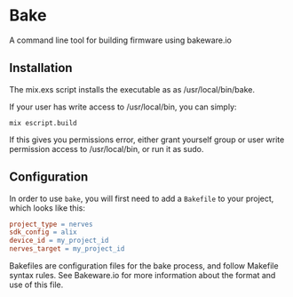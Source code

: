 Bake
====

A command line tool for building firmware using bakeware.io

## Installation

The mix.exs script installs the executable as as /usr/local/bin/bake.

If your user has write access to /usr/local/bin, you can simply:

    mix escript.build

If this gives you permissions error, either grant yourself group or user write permission access to /usr/local/bin, or run it as sudo.

## Configuration

In order to use `bake`, you will first need to add a `Bakefile` to your project, which looks like this:

```Makefile
project_type = nerves
sdk_config = alix
device_id = my_project_id
nerves_target = my_project_id
```

Bakefiles are configuration files for the bake process, and follow Makefile syntax rules.   See Bakeware.io for more information about the format and use of this file.

